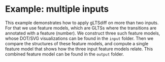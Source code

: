 # Example: multiple inputs
This example demonstrates how to apply gLTSdiff on more than two inputs. For that we use feature models, which are GLTSs where the transitions are annotated with a feature (number). We construct three such feature models, whose DOT/SVG visualizations can be found in the `input` folder. Then we compare the structures of these feature models, and compute a single feature model that shows how the three input feature models relate. This combined feature model can be found in the `output` folder.
